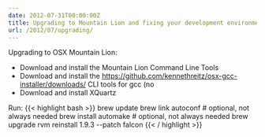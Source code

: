 ```yaml
---
date: 2012-07-31T00:00:00Z
title: Upgrading to Mountain Lion and fixing your development environment
url: /2012/07/upgrading/
---
```


Upgrading to OSX Mountain Lion:

* Download and install the Mountain Lion Command Line Tools
* Download and install the https://github.com/kennethreitz/osx-gcc-installer/downloads/ CLI tools for gcc (no
* Download and install XQuartz

Run:
{{< highlight bash >}}
brew update
brew link autoconf # optional, not always needed
brew install automake # optional, not always needed
brew upgrade
rvm reinstall 1.9.3 --patch falcon
{{< / highlight >}}
